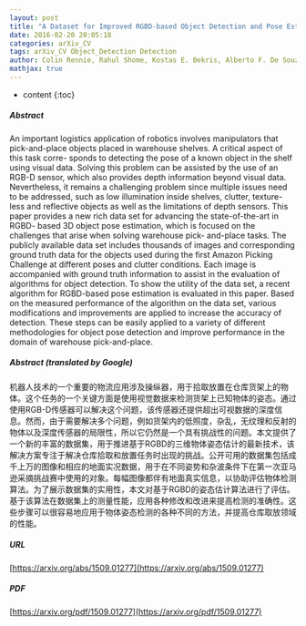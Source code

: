 ```yaml
---
layout: post
title: "A Dataset for Improved RGBD-based Object Detection and Pose Estimation for Warehouse Pick-and-Place"
date: 2016-02-20 20:05:18
categories: arXiv_CV
tags: arXiv_CV Object_Detection Detection
author: Colin Rennie, Rahul Shome, Kostas E. Bekris, Alberto F. De Souza
mathjax: true
---
```


* content
{:toc}

##### Abstract
An important logistics application of robotics involves manipulators that pick-and-place objects placed in warehouse shelves. A critical aspect of this task corre- sponds to detecting the pose of a known object in the shelf using visual data. Solving this problem can be assisted by the use of an RGB-D sensor, which also provides depth information beyond visual data. Nevertheless, it remains a challenging problem since multiple issues need to be addressed, such as low illumination inside shelves, clutter, texture-less and reflective objects as well as the limitations of depth sensors. This paper provides a new rich data set for advancing the state-of-the-art in RGBD- based 3D object pose estimation, which is focused on the challenges that arise when solving warehouse pick- and-place tasks. The publicly available data set includes thousands of images and corresponding ground truth data for the objects used during the first Amazon Picking Challenge at different poses and clutter conditions. Each image is accompanied with ground truth information to assist in the evaluation of algorithms for object detection. To show the utility of the data set, a recent algorithm for RGBD-based pose estimation is evaluated in this paper. Based on the measured performance of the algorithm on the data set, various modifications and improvements are applied to increase the accuracy of detection. These steps can be easily applied to a variety of different methodologies for object pose detection and improve performance in the domain of warehouse pick-and-place.

##### Abstract (translated by Google)
机器人技术的一个重要的物流应用涉及操纵器，用于拾取放置在仓库货架上的物体。这个任务的一个关键方面是使用视觉数据来检测货架上已知物体的姿态。通过使用RGB-D传感器可以解决这个问题，该传感器还提供超出可视数据的深度信息。然而，由于需要解决多个问题，例如货架内的低照度，杂乱，无纹理和反射的物体以及深度传感器的局限性，所以它仍然是一个具有挑战性的问题。本文提供了一个新的丰富的数据集，用于推进基于RGBD的三维物体姿态估计的最新技术，该解决方案专注于解决仓库拾取和放置任务时出现的挑战。公开可用的数据集包括成千上万的图像和相应的地面实况数据，用于在不同姿势和杂波条件下在第一次亚马逊采摘挑战赛中使用的对象。每幅图像都伴有地面真实信息，以协助评估物体检测算法。为了展示数据集的实用性，本文对基于RGBD的姿态估计算法进行了评估。基于该算法在数据集上的测量性能，应用各种修改和改进来提高检测的准确性。这些步骤可以很容易地应用于物体姿态检测的各种不同的方法，并提高仓库取放领域的性能。

##### URL
[https://arxiv.org/abs/1509.01277](https://arxiv.org/abs/1509.01277)

##### PDF
[https://arxiv.org/pdf/1509.01277](https://arxiv.org/pdf/1509.01277)

